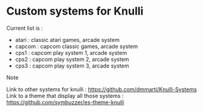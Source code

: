 # Custom systems for Knulli

Current list is :
* atari : classic atari games, arcade system
* capcom : capcom classic games, arcade system
* cps1 : capcom play system 1, arcade system
* cps2 : capcom play system 2, arcade system
* cps3 : capcom play system 3, arcade system


> [!NOTE]
> Link to other systems for knulli : https://github.com/dmmarti/Knulli-Systems
> Link to a theme that display all those systems : https://github.com/symbuzzer/es-theme-knulli

